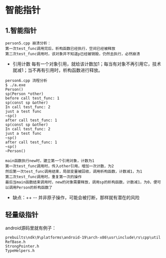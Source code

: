 # 智能指针
## 1.智能指针
```
person5.cpp 崩溃分析：
第一次test_func调用完后，析构函数已经执行，空间已经被释放
第二次test_func调用时，该对象并不知道p已经被销毁，仍然去执行，必然崩溃
```

* 引用计数
每有一个对象引用，就给该计数加1；每当有对象不再引用它，技术就减1；当不再有引用时，析构函数进行释放。
```
person6.cpp 流程分析
$ ./a.exe
Person()
sp(Person *other)
before call test_func: 1
sp(const sp &other)
In call test_func: 2
just a test func
~sp()
after call test_func: 1
sp(const sp &other)
In call test_func: 2
just a test func
~sp()
after call test_func: 1
~sp()
~Person()

main函数执行new时，建立第一个引用对象，计数为1
第一次test_func调用时，传入other引用，增加一次计数，为2
然后第一次test_func调用结束，局部变量被回收，调用析构函数，计数减1，为1
第二次test_func调用时，重复第一次的操作
最后当main函数结束调用时，new的对象需要释放，调用sp的析构函数，计数减1，为0，便可以调用Person的析构函数了
```
* 缺点：++ -- 并非原子操作，可能会被打断，那样就有潜在的风险
## 轻量级指针
android源码里就有例子：
```
prebuilts\ndk\9\platforms\android-19\arch-x86\usr\include\rs\cpp\util
RefBase.h
StrongPointer.h
TypeHelpers.h
```